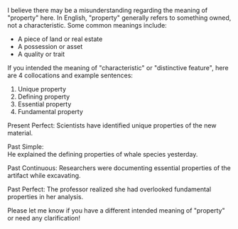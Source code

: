  I believe there may be a misunderstanding regarding the meaning of "property" here. In English, "property" generally refers to something owned, not a characteristic. Some common meanings include:

- A piece of land or real estate
- A possession or asset
- A quality or trait

If you intended the meaning of "characteristic" or "distinctive feature", here are 4 collocations and example sentences:

1. Unique property
2. Defining property 
3. Essential property
4. Fundamental property

Present Perfect: 
Scientists have identified unique properties of the new material.  

Past Simple:  
He explained the defining properties of whale species yesterday.

Past Continuous:
Researchers were documenting essential properties of the artifact while excavating.  

Past Perfect:
The professor realized she had overlooked fundamental properties in her analysis.

Please let me know if you have a different intended meaning of "property" or need any clarification!